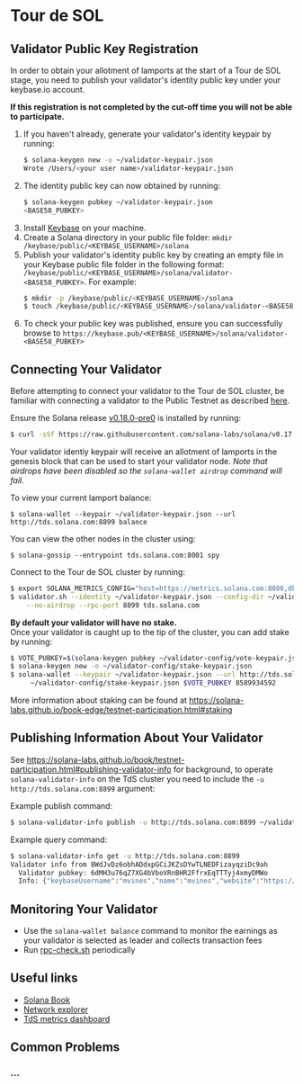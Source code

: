 # Tour de SOL

## Validator Public Key Registration
In order to obtain your allotment of lamports at the start of a Tour de SOL
stage, you need to publish your validator's identity public key under your
keybase.io account.

**If this registration is not completed by the cut-off time you will not be able to participate.**

1. If you haven't already, generate your validator's identity keypair by running:
     ```bash
     $ solana-keygen new -o ~/validator-keypair.json
     Wrote /Users/<your user name>/validator-keypair.json
     ```
2. The identity public key can now obtained by running:
     ```bash
     $ solana-keygen pubkey ~/validator-keypair.json
     <BASE58_PUBKEY>
     ```
3. Install [Keybase](https://keybase.io/download) on your machine.
3. Create a Solana directory in your public file folder: `mkdir /keybase/public/<KEYBASE_USERNAME>/solana`
4. Publish your validator's identity public key by creating an empty file in your Keybase public file folder in the following format: `/keybase/public/<KEYBASE_USERNAME>/solana/validator-<BASE58_PUBKEY>`.   For example:
     ```bash
     $ mkdir -p /keybase/public/<KEYBASE_USERNAME>/solana
     $ touch /keybase/public/<KEYBASE_USERNAME>/solana/validator-<BASE58_PUBKEY>
     ```
5. To check your public key was published, ensure you can successfully browse to     `https://keybase.pub/<KEYBASE_USERNAME>/solana/validator-<BASE58_PUBKEY>`


## Connecting Your Validator

Before attempting to connect your validator to the Tour de SOL cluster, be
familiar with connecting a validator to the Public Testnet as described
[here](https://solana-labs.github.io/book/testnet-participation.html).

Ensure the Solana release [v0.18.0-pre0](https://github.com/solana-labs/solana/releases/tag/v0.18.0-pre0) is installed by running:
```bash
$ curl -sSf https://raw.githubusercontent.com/solana-labs/solana/v0.17.1/install/solana-install-init.sh | sh -s - edge #0.18.0-pre0
```

Your validator identiy keypair will receive an allotment of lamports
in the genesis block that can be used to start your validator node.
*Note that airdrops have been disabled so the `solana-wallet airdrop` command will fail.*

To view your current lamport balance:
```
$ solana-wallet --keypair ~/validator-keypair.json --url http://tds.solana.com:8899 balance
```

You can view the other nodes in the cluster using:
```
$ solana-gossip --entrypoint tds.solana.com:8001 spy
```

Connect to the Tour de SOL cluster by running:
```bash
$ export SOLANA_METRICS_CONFIG="host=https://metrics.solana.com:8086,db=tds,u=tds_writer,p=dry_run"
$ validator.sh --identity ~/validator-keypair.json --config-dir ~/validator-config \
    --no-airdrop --rpc-port 8899 tds.solana.com
```

**By default your validator will have no stake.**  
Once your validator is caught up to the tip of the cluster, you can add stake by running:
```bash
$ VOTE_PUBKEY=$(solana-keygen pubkey ~/validator-config/vote-keypair.json)
$ solana-keygen new -o ~/validator-config/stake-keypair.json
$ solana-wallet --keypair ~/validator-keypair.json --url http://tds.solana.com:8899 delegate-stake \
     ~/validator-config/stake-keypair.json $VOTE_PUBKEY 8589934592
```

More information about staking can be found at https://solana-labs.github.io/book-edge/testnet-participation.html#staking

## Publishing Information About Your Validator
See https://solana-labs.github.io/book/testnet-participation.html#publishing-validator-info for background, to operate `solana-validator-info` on the TdS cluster you need to include the `-u http://tds.solana.com:8899` argument:

Example publish command:
```bash
$ solana-validator-info publish -u http://tds.solana.com:8899 ~/validator-keypair.json ...
```

Example query command:
```bash
$ solana-validator-info get -u http://tds.solana.com:8899 
Validator info from 8WdJvDz6obhADdxpGCiJKZsDYwTLNEDFizayqziDc9ah
  Validator pubkey: 6dMH3u76qZ7XG4bVboVRnBHR2FfrxEqTTTyj4xmyDMWo
  Info: {"keybaseUsername":"mvines","name":"mvines","website":"https://solana.com"}
```

## Monitoring Your Validator
* Use the `solana-wallet balance` command to monitor the earnings as your
  validator is selected as leader and collects transaction fees
* Run [rpc-check.sh](https://github.com/solana-labs/tour-de-sol/blob/master/rpc-check.sh) periodically

## Useful links
* [Solana Book](https://solana-labs.github.io/book/)
* [Network explorer](http://explorer.solana.com/)
* [TdS metrics dashboard](https://metrics.solana.com:3000/d/testnet-edge/testnet-monitor-edge?refresh=1m&from=now-15m&to=now&var-testnet=tds&orgId=2)

## Common Problems

### ...
